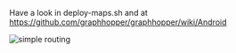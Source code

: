 Have a look in deploy-maps.sh and at
https://github.com/graphhopper/graphhopper/wiki/Android

![simple routing](http://karussell.files.wordpress.com/2012/09/graphhopper-android.png)
